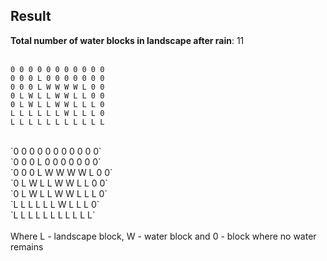 ## Result ##

**Total number of water blocks in landscape after rain**: 11 <br>
<br>

    0 0 0 0 0 0 0 0 0 0 0
    0 0 0 L 0 0 0 0 0 0 0
    0 0 0 L W W W W L 0 0
    0 L W L L W W L L 0 0
    0 L W L L W W L L L 0
    L L L L L L W L L L 0
    L L L L L L L L L L L
<br>
`0 0 0 0 0 0 0 0 0 0 0`<br>
`0 0 0 L 0 0 0 0 0 0 0` <br>
`0 0 0 L W W W W L 0 0` <br>
`0 L W L L W W L L 0 0` <br>
`0 L W L L W W L L L 0` <br>
`L L L L L L W L L L 0` <br>
`L L L L L L L L L L L` <br>
<br>
Where L - landscape block, W - water block and 0 - block where no water remains 
